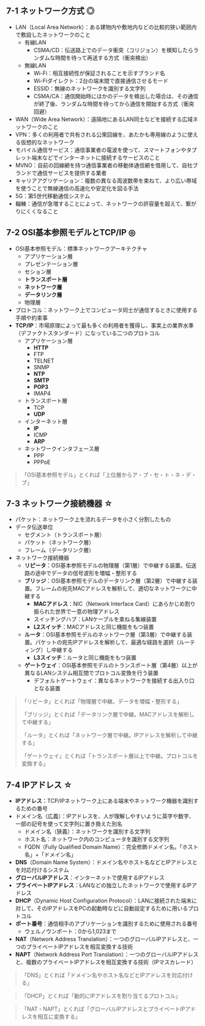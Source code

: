 ## 7-1 ネットワーク方式 ◎
- LAN（Local Area Network）：ある建物内や敷地内などの比較的狭い範囲内で敷設したネットワークのこと
  - 有線LAN
    - CSMA/CD：伝送路上でのデータ衝突（コリジョン）を検知したらランダムな時間を待って再送する方式（衝突検出）
  - 無線LAN
    - Wi-Fi：相互接続性が保証されることを示すブランド名
    - Wi-Fiダイレクト：2台の端末間で直接通信させるモード
    - ESSID：無線のネットワークを識別する文字列
    - CSMA/CA：通信開始時にほかのデータを検出した場合は、その通信が終了後、ランダムな時間を待ってから通信を開始する方式（衝突回避）
- WAN（Wide Area Network）：遠隔地にあるLAN同士などを接続する広域ネットワークのこと
- VPN：多くの利用者で共有される公衆回線を、あたかも専用線のように使える仮想的なネットワーク
- モバイル通信サービス：通信事業者の電波を使って、スマートフォンやタブレット端末などでインターネットに接続するサービスのこと
- MVNO：自前の回線網を持つ通信事業者の移動体通信網を借用して、自社ブランドで通信サービスを提供する業者
- キャリアアグリゲーション：複数の異なる周波数帯を束ねて、より広い帯域を使うことで無線通信の高速化や安定化を図る手法
- 5G：第5世代移動通信システム
- 輻輳：通信が急増することによって、ネットワークの許容量を超えて、繋がりにくくなること


## 7-2 OSI基本参照モデルとTCP/IP ◎
- OSI基本参照モデル：標準ネットワークアーキテクチャ
  - アプリケーション層
  - プレゼンテーション層
  - セション層
  - **トランスポート層**
  - **ネットワーク層**
  - **データリンク層**
  - 物理層
- プロトコル：ネットワーク上でコンピュータ同士が通信するときに使用する手順や約束事
- **TCP/IP**：市場原理によって最も多くの利用者を獲得し、事実上の業界水準（デファクトスタンダード）になっている二つのプロトコル
  - アプリケーション層
    - **HTTP**
    - FTP
    - TELNET
    - SNMP
    - **NTP**
    - **SMTP**
    - **POP3**
    - IMAP4
  - トランスポート層
    - TCP
    - **UDP**
  - インターネット層
    - **IP**
    - ICMP
    - **ARP**
  - ネットワークインタフェース層
    - PPP
    - PPPoE

> 「OSI基本参照モデル」とくれば「上位層からア・プ・セ・ト・ネ・デ・ブ」


## 7-3 ネットワーク接続機器 ☆
- パケット：ネットワーク上を流れるデータを小さく分割したもの
- データ伝送単位
  - セグメント（トランスポート層）
  - パケット（ネットワーク層）
  - フレーム（データリンク層）
- ネットワーク接続機器
  - **リピータ**：OSI基本参照モデルの物理層（第1層）で中継する装置。伝送路の途中でデータの信号波形を増幅・整形する
  - **ブリッジ**：OSI基本参照モデルのデータリンク層（第2層）で中継する装置。フレームの宛先MACアドレスを解析して、適切なネットワークに中継する
    - **MACアドレス**：NIC（Network Interface Card）にあらかじめ割り振られた世界で一意の物理アドレス
    - スイッチングハブ：LANケーブルを束ねる集線装置
    - **L2スイッチ**：MACアドレスと同じ機能をもつ装置
  - **ルータ**：OSI基本参照モデルのネットワーク層（第3層）で中継する装置。パケットの宛先IPアドレスを解析して、最適な経路を選択（ルーティング）し中継する
    - **L3スイッチ**：ルータと同じ機能をもつ装置
  - **ゲートウェイ**：OSI基本参照モデルのトランスポート層（第4層）以上が異なるLANシステム相互間でプロトコル変換を行う装置
    - デフォルトゲートウェイ：異なるネットワークを接続する出入り口となる装置


> 「リピータ」とくれば「物理層で中継。データを増幅・整形する」
> 
> 「ブリッジ」とくれば「データリンク層で中継。MACアドレスを解析して中継する」
> 
> 「ルータ」とくれば「ネットワーク層で中継。IPアドレスを解析して中継する」
> 
> 「ゲートウェイ」とくれば「トランスポート層以上で中継。プロトコルを変換する」


## 7-4 IPアドレス ☆
- **IPアドレス**：TCP/IPネットワーク上にある端末やネットワーク機器を識別するための番号
- ドメイン名（広義）：IPアドレスを、人が理解しやすいように英字や数字、一部の記号を使って文字列に置き換えた別名
  - ドメイン名（狭義）：ネットワークを識別する文字列
  - ホスト名：ネットワーク内のコンピュータを識別する文字列
  - FQDN（Fully Qualified Domain Name）：完全修飾ドメイン名。「ホスト名」+「ドメイン名」
- **DNS**（Domain Name System）：ドメイン名やホスト名などとIPアドレスとを対応付けるシステム
- **グローバルIPアドレス**：インターネットで使用するIPアドレス
- **プライベートIPアドレス**：LANなどの独立したネットワークで使用するIPアドレス
- **DHCP**（Dynamic Host Configuration Protocol）：LANに接続された端末に対して、そのIPアドレスをPCの起動時などに自動設定するために用いるプロトコル
- **ポート番号**：通信相手のアプリケーションを識別するために使用される番号
  - ウェルノウンポート：0から1,023まで
- **NAT**（Network Address Translation）：一つのグローバルIPアドレスと、一つのプライベートIPアドレスを相互変換する技術
- **NAPT**（Network Address Port Translation）：一つのグローバルIPアドレスと、複数のプライベートIPアドレスを相互変換する技術（IPマスカレード）

> 「DNS」とくれば「ドメイン名やホスト名などとIPアドレスを対応付ける」

> 「DHCP」とくれば「動的にIPアドレスを割り当てるプロトコル」

> 「NAT・NAPT」とくれば「グローバルIPアドレスとプライベートIPアドレスを相互に変換する」
